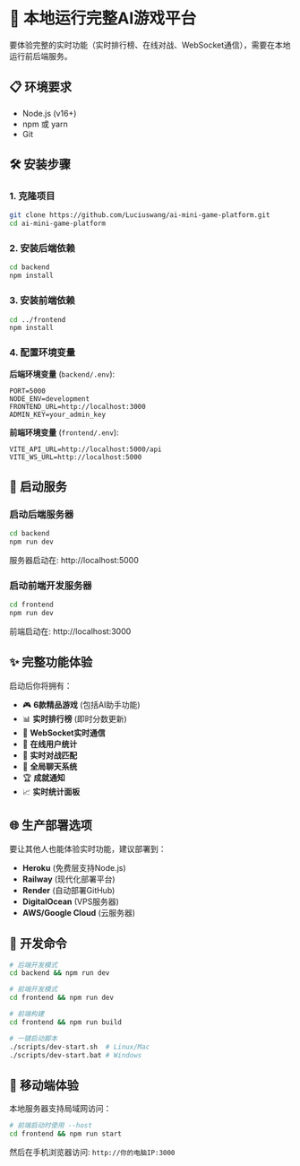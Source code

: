 # 🚀 本地运行完整AI游戏平台

要体验完整的实时功能（实时排行榜、在线对战、WebSocket通信），需要在本地运行前后端服务。

## 📋 环境要求

- Node.js (v16+)
- npm 或 yarn
- Git

## 🛠️ 安装步骤

### 1. 克隆项目
```bash
git clone https://github.com/Luciuswang/ai-mini-game-platform.git
cd ai-mini-game-platform
```

### 2. 安装后端依赖
```bash
cd backend
npm install
```

### 3. 安装前端依赖
```bash
cd ../frontend
npm install
```

### 4. 配置环境变量

**后端环境变量** (`backend/.env`):
```env
PORT=5000
NODE_ENV=development
FRONTEND_URL=http://localhost:3000
ADMIN_KEY=your_admin_key
```

**前端环境变量** (`frontend/.env`):
```env
VITE_API_URL=http://localhost:5000/api
VITE_WS_URL=http://localhost:5000
```

## 🚀 启动服务

### 启动后端服务器
```bash
cd backend
npm run dev
```
服务器启动在: http://localhost:5000

### 启动前端开发服务器
```bash
cd frontend  
npm run dev
```
前端启动在: http://localhost:3000

## ✨ 完整功能体验

启动后你将拥有：

- 🎮 **6款精品游戏** (包括AI助手功能)
- 📊 **实时排行榜** (即时分数更新)
- 🔄 **WebSocket实时通信**
- 👥 **在线用户统计**
- 🎯 **实时对战匹配**
- 💬 **全局聊天系统**
- 🏆 **成就通知**
- 📈 **实时统计面板**

## 🌐 生产部署选项

要让其他人也能体验实时功能，建议部署到：

- **Heroku** (免费层支持Node.js)
- **Railway** (现代化部署平台)
- **Render** (自动部署GitHub)
- **DigitalOcean** (VPS服务器)
- **AWS/Google Cloud** (云服务器)

## 🔧 开发命令

```bash
# 后端开发模式
cd backend && npm run dev

# 前端开发模式  
cd frontend && npm run dev

# 前端构建
cd frontend && npm run build

# 一键启动脚本
./scripts/dev-start.sh  # Linux/Mac
./scripts/dev-start.bat # Windows
```

## 📱 移动端体验

本地服务器支持局域网访问：
```bash
# 前端启动时使用 --host
cd frontend && npm run start
```

然后在手机浏览器访问: `http://你的电脑IP:3000`
